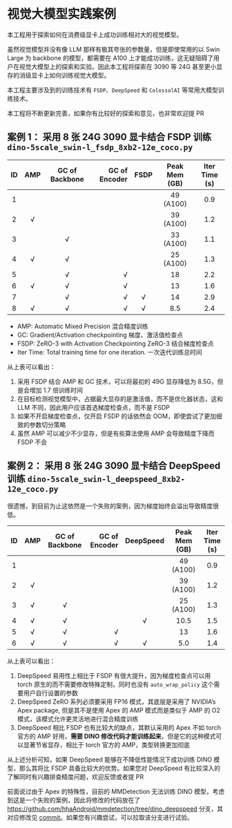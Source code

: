 # 视觉大模型实践案例

本工程用于探索如何在消费级显卡上成功训练相对大的视觉模型。

虽然视觉模型并没有像 LLM 那样有极其夸张的参数量，但是即使常用的以 Swin Large 为 backbone 的模型，都需要在 A100 上才能成功训练，这无疑阻碍了用户在视觉大模型上的探索和实验。因此本工程将探索在 3090 等 24G 甚至更小显存的消级显卡上如何训练视觉大模型。

本工程主要涉及到的训练技术有 `FSDP`、`DeepSpeed` 和 `ColossalAI` 等常用大模型训练技术。

本工程将不断更新完善，如果你有比较好的探索和意见，也非常欢迎提 PR

## 案例 1： 采用 8 张 24G 3090 显卡结合 FSDP 训练 `dino-5scale_swin-l_fsdp_8xb2-12e_coco.py`

| ID  | AMP | GC of Backbone | GC of Encoder | FSDP | Peak Mem (GB) | Iter Time (s) |
| :-: | :-: | :------------: | ------------: | :--: | :-----------: | :-----------: |
|  1  |     |                |               |      |   49 (A100)   |      0.9      |
|  2  |  √  |                |               |      |   39 (A100)   |      1.2      |
|  3  |     |       √        |               |      |   33 (A100)   |      1.1      |
|  4  |  √  |       √        |               |      |   25 (A100)   |      1.3      |
|  5  |     |       √        |             √ |      |      18       |      2.2      |
|  6  |  √  |       √        |             √ |      |      13       |      1.6      |
|  7  |     |       √        |             √ |  √   |      14       |      2.9      |
|  8  |  √  |       √        |             √ |  √   |      8.5      |      2.4      |

- AMP: Automatic Mixed Precision 混合精度训练
- GC: Gradient/Activation checkpointing 梯度、激活值检查点
- FSDP: ZeRO-3 with Activation Checkpointing ZeRO-3 结合梯度检查点
- Iter Time: Total training time for one iteration. 一次迭代训练总时间

从上表可以看出：

1. 采用 FSDP 结合 AMP 和 GC 技术，可以将最初的 49G 显存降低为 8.5G，但是会增加 1.7 倍训练时间
2. 在目标检测视觉模型中，占据最大显存的是激活值，而不是优化器状态，这和 LLM 不同，因此用户应该首选梯度检查点，而不是 FSDP
3. 如果不开启梯度检查点，仅开启 FSDP 的话依然会 OOM，即使尝试了更加细致的参数切分策略
4. 虽然 AMP 可以减少不少显存，但是有些算法使用 AMP 会导致精度下降而 FSDP 不会

## 案例 2： 采用 8 张 24G 3090 显卡结合 DeepSpeed 训练 `dino-5scale_swin-l_deepspeed_8xb2-12e_coco.py`

很遗憾，到目前为止这依然是一个失败的案例，因为梯度始终会溢出导致精度很低。

| ID | AMP | GC of Backbone | GC of Encoder | DeepSpeed | Peak Mem (GB) | Iter Time (s) |
|:--:| :-: |:--------------:|--------------:|:---------:|:-------------:|:-------------:|
| 1  |     |                |               |           |   49 (A100)   |      0.9      |
| 2  |  √  |                |               |      |   39 (A100)   |      1.2      |
| 3  |  √  |       √        |               |      |   25 (A100)   |      1.3      |
| 4  |  √  |       √        |               |     √      |     10.5      |      1.5      |
| 5  |  √  |       √        |             √ |      |      13       |      1.6      |
| 6  |  √  |       √        |             √ |      √     |      5.0      |      1.4      |


从上表可以看出：

1. DeepSpeed 易用性上相比于 FSDP 有很大提升，因为梯度检查点可以用 torch 原生的而不需要修改特殊定制，同时也没有 `auto_wrap_policy` 这个需要用户自行设置的参数
2. DeepSpeed ZeRO 系列必须要采用 FP16 模式，其底层是采用了 NVIDIA’s Apex package, 但是其不是使用 Apex 的 AMP 模式而是类似于 AMP 的 O2 模式，该模式允许更灵活地进行混合精度训练
3. DeepSpeed 相比 FSDP 也有比较大的缺点，其默认采用的 Apex 不如 torch 官方的 AMP 好用，**需要 DINO 修改代码才能训练起来**，但是它的这种模式可以显著节省显存，相比于 torch 官方的 AMP，类型转换更加彻底

从上述分析可知，如果 DeepSpeed 能够在不降低性能情况下成功训练 DINO 模型，那么其将比 FSDP 具备比较大的优势。如果您对 DeepSpeed 有比较深入的了解同时有兴趣排查精度问题，欢迎反馈或者提 PR

前面说过由于 Apex 的特殊性，目前的 MMDetection 无法训练 DINO 模型，考虑到这是一个失败的案例，因此将修改的代码放在了 https://github.com/hhaAndroid/mmdetection/tree/dino_deepspeed 分支，其对应修改见 [commit]()。如果您有兴趣尝试，可以拉取该分支进行试验。

